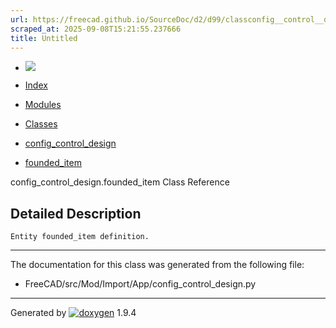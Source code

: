 ```yaml
---
url: https://freecad.github.io/SourceDoc/d2/d99/classconfig__control__design_1_1founded__item.html
scraped_at: 2025-09-08T15:21:55.237666
title: Untitled
---
```


  * [ ![](https://www.freecad.org/svg/logo-freecad.svg) ](https://freecadweb.org "FreeCAD")
  * [Index](../../index.html "Index")
  * [Modules](../../modules.html "Modules list")
  * [Classes](../../annotated.html "Annotated list")

  * [config_control_design](../../d4/d07/namespaceconfig__control__design.html)
  * [founded_item](../../d2/d99/classconfig__control__design_1_1founded__item.html)

config_control_design.founded_item Class Reference

## Detailed Description

    
    
    Entity founded_item definition.

* * *

The documentation for this class was generated from the following file:

  * FreeCAD/src/Mod/Import/App/config_control_design.py

* * *

Generated by
[![doxygen](../../doxygen.svg)](https://www.doxygen.org/index.html) 1.9.4

